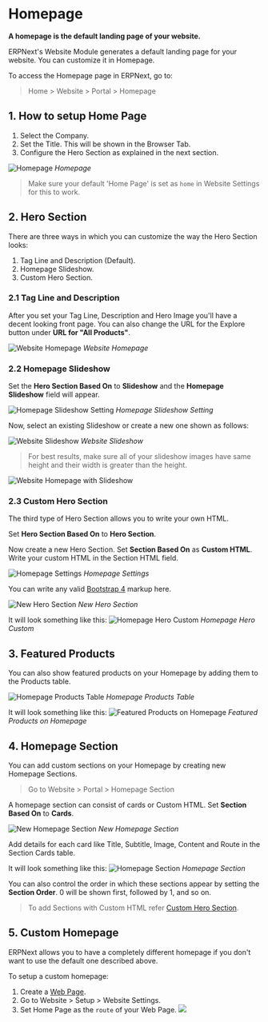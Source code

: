 
# Homepage



**A homepage is the default landing page of your website.**


ERPNext's Website Module generates a default landing page for your website. You
can customize it in Homepage.


To access the Homepage page in ERPNext, go to:



> 
> Home > Website > Portal > Homepage
> 
> 
> 


## 1. How to setup Home Page


1. Select the Company.
2. Set the Title. This will be shown in the Browser Tab.
3. Configure the Hero Section as explained in the next section.


![Homepage](/files/homepage.png)
*Homepage*



> 
> Make sure your default 'Home Page' is set as `home` in Website Settings for
>  this to work.
> 
> 
> 


## 2. Hero Section


There are three ways in which you can customize the way the Hero Section looks:


1. Tag Line and Description (Default).
2. Homepage Slideshow.
3. Custom Hero Section.


### 2.1 Tag Line and Description


After you set your Tag Line, Description and Hero Image you'll have a decent
looking front page. You can also change the URL for the Explore button under **URL for "All Products"**.


![Website Homepage](/files/website-homepage.png)
*Website Homepage*


### 2.2 Homepage Slideshow


Set the **Hero Section Based On** to **Slideshow** and the **Homepage Slideshow**
field will appear.


![Homepage Slideshow Setting](/files/homepage-slideshow-setting.png)
*Homepage Slideshow Setting*


Now, select an existing Slideshow or create a new one shown as follows:


![Website Slideshow](/files/website-slideshow.png)
*Website Slideshow*



> 
> For best results, make sure all of your slideshow images have same height and
>  their width is greater than the height.
> 
> 
> 


![Website Homepage with Slideshow](/files/website-homepage-slideshow.gif)


### 2.3 Custom Hero Section


The third type of Hero Section allows you to write your own HTML.


Set **Hero Section Based On** to **Hero Section**.


Now create a new Hero Section. Set **Section Based On** as **Custom HTML**.
Write your custom HTML in the Section HTML field.


![Homepage Settings](/files/homepage-hero-custom.png)
*Homepage Settings*


You can write any valid [Bootstrap 4](https://getbootstrap.com/) markup here.


![New Hero Section](/files/hero-custom.png)
*New Hero Section*


It will look something like this:
![Homepage Hero Custom](/files/website-homepage-custom.png)
*Homepage Hero Custom*


## 3. Featured Products


You can also show featured products on your Homepage by adding them to the
Products table.


![Homepage Products Table](/files/homepage-featured-products.png)
*Homepage Products Table*


It will look something like this:
![Featured Products on Homepage](/files/website-featured-products.png)
*Featured Products on Homepage*


## 4. Homepage Section


You can add custom sections on your Homepage by creating new Homepage Sections.



> 
> Go to Website > Portal > Homepage Section
> 
> 
> 


A homepage section can consist of cards or Custom HTML. Set **Section Based On**
to **Cards**.


![New Homepage Section](/files/new-homepage-section.png)
*New Homepage Section*


Add details for each card like Title, Subtitle, Image, Content and Route in the
Section Cards table.


It will look something like this:
![Homepage Section](/files/homepage-section.png)
*Homepage Section*


You can also control the order in which these sections appear by setting the
**Section Order**. 0 will be shown first, followed by 1, and so on.



> 
> To add Sections with Custom HTML refer [Custom Hero Section](#23-custom-hero-section).
> 
> 
> 


## 5. Custom Homepage


ERPNext allows you to have a completely different homepage if you don't want to
use the default one described above.


To setup a custom homepage:


1. Create a [Web Page](/docs/en/website/web-page).
2. Go to Website > Setup > Website Settings.
3. Set Home Page as the `route` of your Web Page.
![](/files/custom-homepage.png)




